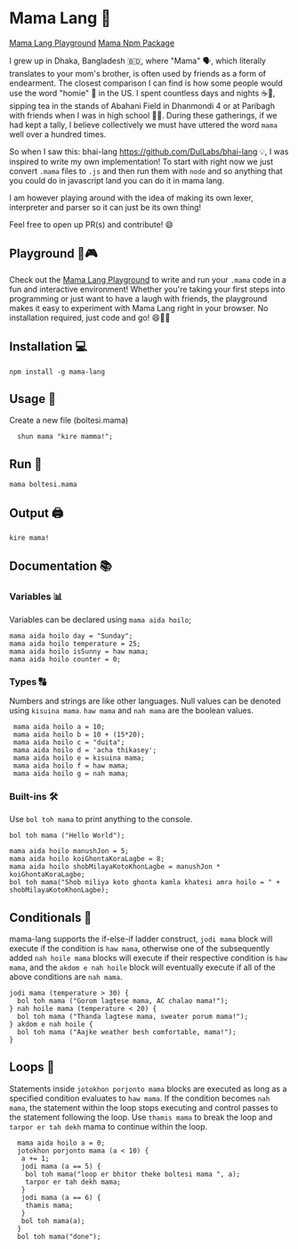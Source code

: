 # Mama Lang 🚀

[Mama Lang Playground](https://ahnafyy.github.io/mama-lang/)
[Mama Npm Package](https://www.npmjs.com/package/mama-lang)

I grew up in Dhaka, Bangladesh 🇧🇩, where "Mama" 🗣️, which literally translates to your mom's brother, is often used by friends as a form of endearment. The closest comparison I can find is how some people would use the word "homie" 🤝 in the US. I spent countless days and nights ☕🌙, sipping tea in the stands of Abahani Field in Dhanmondi 4 or at Paribagh with friends when I was in high school 🏫👥. During these gatherings, if we had kept a tally, I believe collectively we must have uttered the word `mama` well over a hundred times.

So when I saw this: bhai-lang https://github.com/DulLabs/bhai-lang 💡, I was inspired to write my own implementation! 
To start with right now we just convert `.mama` files to `.js` and then run them with `node` and so anything that you could do in javascript land you can do it in mama lang.

I am however playing around with the idea of making its own lexer, interpreter and parser so it can just be its own thing! 

Feel free to open up PR(s) and contribute! 😄

## Playground 🚀🎮

Check out the [Mama Lang Playground](https://ahnafyy.github.io/mama-lang/) to write and run your `.mama` code in a fun and interactive environment! Whether you're taking your first steps into programming or just want to have a laugh with friends, the playground makes it easy to experiment with Mama Lang right in your browser. No installation required, just code and go! 😄👨‍💻

## Installation 💻

```
npm install -g mama-lang
```

## Usage 📝
Create a new file (boltesi.mama)

```
  shun mama "kire mamma!";
```

## Run 🚀

```
mama boltesi.mama
```

## Output 🖨️

```
kire mama!
```

## Documentation 📚

### Variables 📊
Variables can be declared using `mama aida hoilo`;

```
mama aida hoilo day = "Sunday";
mama aida hoilo temperature = 25;
mama aida hoilo isSunny = haw mama;
mama aida hoilo counter = 0;
```

### Types 🔠
Numbers and strings are like other languages. Null values can be denoted using `kisuina mama`. `haw mama` and `nah mama` are the boolean values.

```
 mama aida hoilo a = 10;
 mama aida hoilo b = 10 + (15*20);
 mama aida hoilo c = "duita";
 mama aida hoilo d = 'acha thikasey';
 mama aida hoilo e = kisuina mama;
 mama aida hoilo f = haw mama;
 mama aida hoilo g = nah mama;
```

### Built-ins 🛠️

Use `bol toh mama` to print anything to the console.

```
bol toh mama ("Hello World");
```

```
mama aida hoilo manushJon = 5;
mama aida hoilo koiGhontaKoraLagbe = 8;
mama aida hoilo shobMilayaKotoKhonLagbe = manushJon * koiGhontaKoraLagbe;
bol toh mama("Shob miliya koto ghonta kamla khatesi amra hoilo = " + shobMilayaKotoKhonLagbe);
```

## Conditionals 🔄

mama-lang supports the if-else-if ladder construct, `jodi mama` block will execute if the condition is `haw mama`, otherwise one of the subsequently added `nah hoile mama` blocks will execute if their respective condition is `haw mama`, and the `akdom e nah hoile` block will eventually execute if all of the above conditions are `nah mama`.

```
jodi mama (temperature > 30) {
  bol toh mama ("Gorom lagtese mama, AC chalao mama!");
} nah hoile mama (temperature < 20) {
  bol toh mama ("Thanda lagtese mama, sweater porum mama!");
} akdom e nah hoile {
  bol toh mama ("Aajke weather besh comfortable, mama!");
}
```

## Loops 🔁

Statements inside `jotokhon porjonto mama` blocks are executed as long as a specified condition evaluates to `haw mama`. If the condition becomes `nah mama`, the statement within the loop stops executing and control passes to the statement following the loop. Use `thamis mama` to break the loop and `tarpor er tah dekh` mama to continue within the loop.


```
  mama aida hoilo a = 0;
  jotokhon porjonto mama (a < 10) {
   a += 1;
   jodi mama (a == 5) {
    bol toh mama("loop er bhitor theke boltesi mama ", a);
    tarpor er tah dekh mama;
   }
   jodi mama (a == 6) {
    thamis mama;
   }
   bol toh mama(a);
  }
  bol toh mama("done");
```
